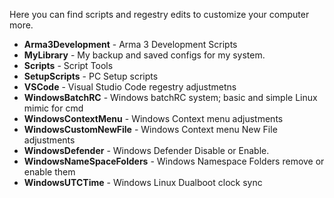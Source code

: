 Here you can find scripts and regestry edits to customize your computer more.

- **Arma3Development** - Arma 3 Development Scripts
- **MyLibrary** - My backup and saved configs for my system.
- **Scripts** - Script Tools
- **SetupScripts** - PC Setup scripts
- **VSCode** - Visual Studio Code regestry adjustmetns
- **WindowsBatchRC** - Windows batchRC system; basic and simple Linux mimic for cmd
- **WindowsContextMenu** - Windows Context menu adjustments
- **WindowsCustomNewFile** - Windows Context menu New File adjustments
- **WindowsDefender** - Windows Defender Disable or Enable.
- **WindowsNameSpaceFolders** - Windows Namespace Folders remove or enable them
- **WindowsUTCTime** - Windows Linux Dualboot clock sync